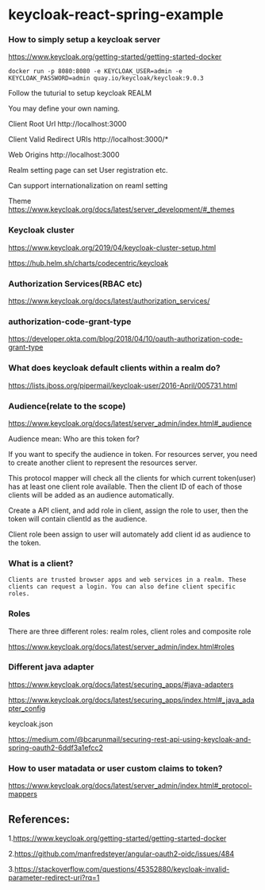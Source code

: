 # keycloak-react-spring-example

### How to simply setup a keycloak server

https://www.keycloak.org/getting-started/getting-started-docker

```
docker run -p 8080:8080 -e KEYCLOAK_USER=admin -e KEYCLOAK_PASSWORD=admin quay.io/keycloak/keycloak:9.0.3
```

Follow the tuturial to setup keycloak REALM

You may define your own naming.

Client Root Url http://localhost:3000

Client Valid Redirect URIs http://localhost:3000/*

Web Origins http://localhost:3000

Realm setting page can set User registration etc.

Can support internationalization on reaml setting

Theme https://www.keycloak.org/docs/latest/server_development/#_themes

### Keycloak cluster
https://www.keycloak.org/2019/04/keycloak-cluster-setup.html

https://hub.helm.sh/charts/codecentric/keycloak

### Authorization Services(RBAC etc)

https://www.keycloak.org/docs/latest/authorization_services/

### authorization-code-grant-type

https://developer.okta.com/blog/2018/04/10/oauth-authorization-code-grant-type

### What does keycloak default clients within a realm do?

https://lists.jboss.org/pipermail/keycloak-user/2016-April/005731.html

### Audience(relate to the scope)

https://www.keycloak.org/docs/latest/server_admin/index.html#_audience

Audience mean: Who are this token for?

If you want to specify the audience in token. For resources server, you need to create another client to represent the resources server.

This protocol mapper will check all the clients for which current token(user) has at least one client role available. Then the client ID of each of those clients will be added as an audience automatically. 

Create a API client, and add role in client, assign the role to user, then the token will contain clientId as the audience.

Client role been assign to user will automately add client id as audience to the token.

### What is a client?
```
Clients are trusted browser apps and web services in a realm. These clients can request a login. You can also define client specific roles.
```

### Roles

There are three different roles: realm roles, client roles and composite role

https://www.keycloak.org/docs/latest/server_admin/index.html#roles

### Different java adapter

https://www.keycloak.org/docs/latest/securing_apps/#java-adapters

https://www.keycloak.org/docs/latest/securing_apps/index.html#_java_adapter_config

keycloak.json

https://medium.com/@bcarunmail/securing-rest-api-using-keycloak-and-spring-oauth2-6ddf3a1efcc2

### How to user matadata or user custom claims to token?

https://www.keycloak.org/docs/latest/server_admin/index.html#_protocol-mappers

## References:
1.https://www.keycloak.org/getting-started/getting-started-docker

2.https://github.com/manfredsteyer/angular-oauth2-oidc/issues/484

3.https://stackoverflow.com/questions/45352880/keycloak-invalid-parameter-redirect-uri?rq=1